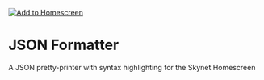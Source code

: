 [![Add to Homescreen](https://img.shields.io/badge/Skynet-Add%20To%20Homescreen-00c65e?logo=skynet&labelColor=0d0d0d)](https://homescreen.hns.siasky.net/#/skylink/AQD4tpSYA4eKuoA80zmQlizf2-4jCAmE0O35jl6fcE1Alg)

# JSON Formatter

A JSON pretty-printer with syntax highlighting for the Skynet Homescreen
